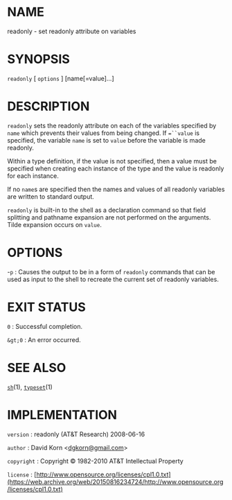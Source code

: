 # NAME

readonly - set readonly attribute on variables

# SYNOPSIS

`readonly` \[ `options` \] \[name\[=value\]...\]

# DESCRIPTION

`readonly` sets the readonly attribute on each of the variables
specified by `name` which prevents their values from being changed. If
`=``value` is specified, the variable `name` is set to `value` before
the variable is made readonly.

Within a type definition, if the value is not specified, then a value
must be specified when creating each instance of the type and the value
is readonly for each instance.

If no `name`s are specified then the names and values of all readonly
variables are written to standard output.

`readonly` is built-in to the shell as a declaration command so that
field splitting and pathname expansion are not performed on the
arguments. Tilde expansion occurs on `value`.

# OPTIONS

-`p`
: Causes the output to be in a form of `readonly` commands that can
    be used as input to the shell to recreate the current set of
    readonly variables.

# EXIT STATUS

`0`
: Successful completion.

`&gt;0`
: An error occurred.

# SEE ALSO

[`sh`](/web/20150816234724/http://www2.research.att.com:80/~astopen/man/man1/sh.html)(1),
[`typeset`](/web/20150816234724/http://www2.research.att.com:80/~astopen/man/man1/typeset.html)(1)

# IMPLEMENTATION

`version`
: readonly (AT&T Research) 2008-06-16

`author`
: David Korn
    &lt;[dgkorn@gmail.com](https://web.archive.org/web/20150816234724/mailto:dgkorn@gmail.com)&gt;

`copyright`
: Copyright © 1982-2010 AT&T Intellectual Property

`license`
: [http://www.opensource.org/licenses/cpl1.0.txt](https://web.archive.org/web/20150816234724/http://www.opensource.org/licenses/cpl1.0.txt)


